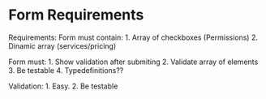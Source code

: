 # Form Requirements

Requirements:
  Form must contain:
    1. Array of checkboxes (Permissions)
    2. Dinamic array (services/pricing)
  
  Form must:
    1. Show validation after submiting
    2. Validate array of elements
    3. Be testable
    4. Typedefinitions??
  
  Validation:
    1. Easy.
    2. Be testable
